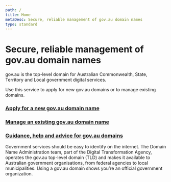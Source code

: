 ```yaml
---
path: /
title: Home
metaDesc: Secure, reliable management of gov.au domain names 
type: standard
---
```

<div class="container-fluid">
  <div class="row">

  # Secure, reliable management of gov.au domain names 

  </div>
  <div class="row">
    <p class="intro">
      gov.au is the top-level domain for Australian Commonwealth, State, Territory and Local government digital services.
    </p>
  </div>
  <div class="row">
    <p class="body">
      Use this service to apply for new gov.au domains or to manage existing domains.
    </p>
  </div>
  <div class="row">
      <div class="match-height">
        <div class="col-md-3">
          <div class="au-card au-body au-card--shadow au-card--clickable">
            <div class="au-card__inner">
              <h3 class="au-card__title"><a class="au-card--clickable__link" href="/apply">Apply for a new gov.au domain name</a></h3>
              <!-- <p>Insert content here for subtitle</p> -->
            </div>
          </div>
        </div>
        <div class="col-md-3">
          <div class="au-card au-body au-card--shadow au-card--clickable">
            <div class="au-card__inner">
              <h3 class="au-card__title"><a class="au-card--clickable__link" href="/manage">Manage an existing gov.au domain name</a></h3>
              <!-- <p>Insert content here for subtitle</p> -->
            </div>
          </div>
        </div>
        <div class="col-md-3">
          <div class="au-card au-body au-card--shadow au-card--clickable">
            <div class="au-card__inner">
              <h3 class="au-card__title"><a class="au-card--clickable__link" href="/help">Guidance, help and advice for gov.au domains</a></h3>
              <!-- <p>Insert content here for subtitle</p> -->
            </div>
          </div>
      </div>
    </div>
  </div>
  <div class="row">
    <p class="body">
      Government services should be easy to identify on the internet. The Domain Name Administration team, part of the Digital Transformation Agency, operates the gov.au top-level domain (TLD) and makes it available to Australian government organisations, from federal agencies to local municipalities. Using a gov.au domain shows you’re an official government organization.
    </p>
  </div>
</div>
